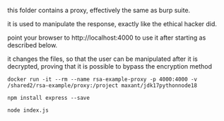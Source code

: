 this folder contains a proxy, effectively the same as burp suite.

it is used to manipulate the response, exactly like the ethical hacker did.

point your browser to http://localhost:4000 to use it after starting as described below.

it changes the files, so that the user can be manipulated after it is decrypted, proving that it is possible to bypass the encryption method 


    docker run -it --rm --name rsa-example-proxy -p 4000:4000 -v /shared2/rsa-example/proxy:/project maxant/jdk17pythonnode18

    npm install express --save

    node index.js

